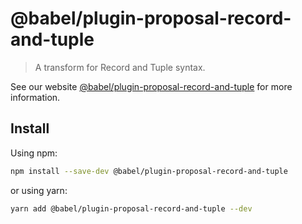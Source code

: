 # @babel/plugin-proposal-record-and-tuple

> A transform for Record and Tuple syntax.

See our website [@babel/plugin-proposal-record-and-tuple](https://babeljs.io/docs/babel-plugin-proposal-record-and-tuple) for more information.

## Install

Using npm:

```sh
npm install --save-dev @babel/plugin-proposal-record-and-tuple
```

or using yarn:

```sh
yarn add @babel/plugin-proposal-record-and-tuple --dev
```
